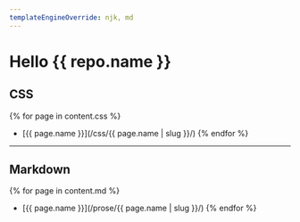 ```yaml
---
templateEngineOverride: njk, md
---
```


# Hello {{ repo.name }}

## CSS

{% for page in content.css %}
- [{{ page.name }}](/css/{{ page.name | slug }}/)
{% endfor %}

------

## Markdown

{% for page in content.md %}
- [{{ page.name }}](/prose/{{ page.name | slug }}/)
{% endfor %}

